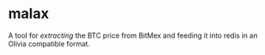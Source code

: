 # malax
A tool for _extracting_ the BTC price from BitMex and feeding it into redis in an Olivia compatible format.
